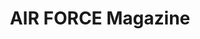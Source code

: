 ---
description: 美国空军的杂志，至少可以免费看一期。希望张将军能成为付费用户。
layout: post
results:
- primaryGenreName: News
  version: '6.1'
  trackViewUrl: https://itunes.apple.com/cn/app/air-force-magazine/id886689581?mt=8&uo=4
  artworkUrl100: http://a176.phobos.apple.com/us/r30/Purple/v4/f5/2f/2c/f52f2ce8-963d-a7c9-8174-a5eff3fbacd3/mzl.rkxsgqis.png
  artworkUrl60: http://a1487.phobos.apple.com/us/r30/Purple2/v4/d0/39/55/d03955bf-5399-642e-09c4-be7d0930ef41/Icon.png
  sellerName: Qmags
  supportedDevices:
  - iPhone4S
  - iPhone5c
  - iPhone-3GS
  - iPodTouchourthGen
  - iPad3G
  - iPadMini4G
  - iPhone5s
  - iPadThirdGen
  - iPadFourthGen4G
  - iPhone4
  - iPodTouchFifthGen
  - iPad2Wifi
  - iPadMini
  - iPhone5
  - iPad23G
  - iPodTouchThirdGen
  - iPadWifi
  - iPadFourthGen
  - iPadThirdGen4G
  genres:
  - 新闻
  - 教育
  trackName: AIR FORCE Magazine
  description: 'Air Force Magazine is the monthly journal of the Air Force
    Association and one of the world''s foremost publications in the fields
    of defense and aerospace reporting. From Air Force operations, programs,
    and people to the exploits of Air Force heroes, Air Force Magazine chronicles
    important aerospace news and developments and provides authoritative background
    material. Each year, Air Force Magazine''s May issue is an almanac of
    the Air Force, its units, and weapons.


    Starting in May 2014, there will be two options to access Air Force Magazine
    via this app: an AFA membership and corresponding login, or, for non-members,
    the purchase of individual issues. AFA is a non-profit, independent, professional
    military association promoting public understanding of aerospace power
    and its pivotal role in national security. To join AFA, visit www.afa.org/AFA/Join.'
  price: 0
  trackId: 886689581
  releaseDate: '2014-06-16T23:00:50Z'
  screenshotUrls:
  - http://a1.mzstatic.com/us/r30/Purple4/v4/d0/6c/60/d06c6042-9912-f20a-982d-0777db7effdc/screen1136x1136.jpeg
  artistViewUrl: https://itunes.apple.com/cn/artist/qiosk/id386946185?uo=4
  primaryGenreId: 6009
  kind: software
  fileSizeBytes: '6234380'
  bundleId: com.qmags.com.airforce
  trackContentRating: 4+
  artistName: Qiosk
  trackCensoredName: AIR FORCE Magazine
  isGameCenterEnabled: false
  contentAdvisoryRating: 4+
  languageCodesISO2A:
  - EN
  features:
  - iosUniversal
  wrapperType: software
  artworkUrl512: http://a176.phobos.apple.com/us/r30/Purple/v4/f5/2f/2c/f52f2ce8-963d-a7c9-8174-a5eff3fbacd3/mzl.rkxsgqis.png
  formattedPrice: 免费
  artistId: 386946185
  genreIds:
  - '6009'
  - '6017'
  currency: CNY
  ipadScreenshotUrls:
  - http://a2.mzstatic.com/us/r30/Purple6/v4/1e/ec/e7/1eece771-a2d2-a8f9-0ec2-d97253f7edcf/screen480x480.jpeg
  - http://a2.mzstatic.com/us/r30/Purple2/v4/ac/66/43/ac66435e-4a2e-1add-a66f-b87e12825ee1/screen480x480.jpeg
category: 新闻
tags: tag1
resultCount: 1
title: AIR FORCE Magazine

---